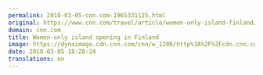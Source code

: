 ```yaml
---
permalink: 2018-03-05-cnn.com-1965331125.html
original: https://www.cnn.com/travel/article/women-only-island-finland/index.html
domain: cnn.com
title: Women-only island opening in Finland
image: https://dynaimage.cdn.cnn.com/cnn/w_1200/http%3A%2F%2Fcdn.cnn.com%2Fcnnnext%2Fdam%2Fassets%2F180223104204-krinhawaii-super-tease.jpg
date: 2018-03-05 18:28:24
translations: en
---
```


